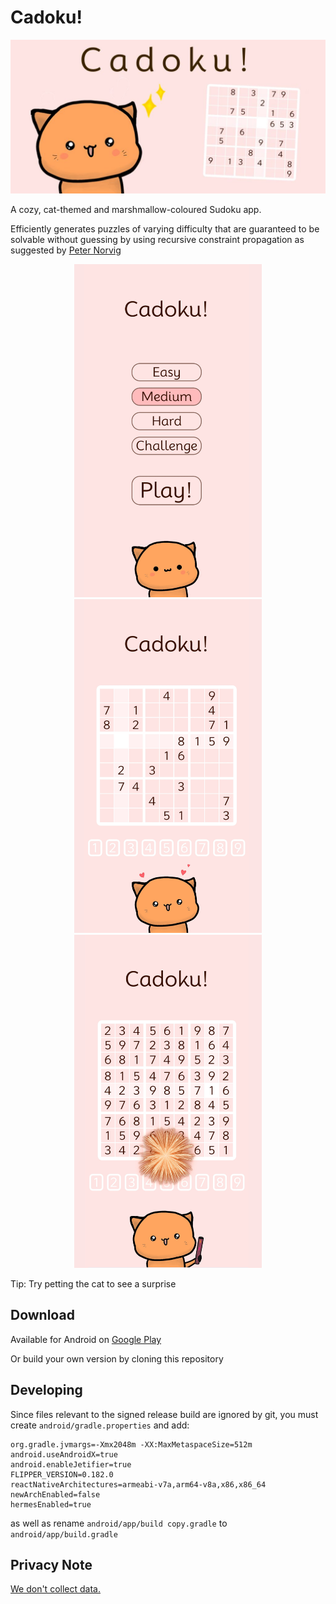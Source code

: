 # Cadoku!

<p align="center">
<img  src="assets/feature-graphic.jpg">
</p>


A cozy, cat-themed and marshmallow-coloured Sudoku app.

Efficiently generates puzzles of varying difficulty that are guaranteed to be solvable without guessing by using recursive constraint propagation as suggested by [Peter Norvig](http://norvig.com/sudoku.html)
<p align="center">
<img  src="screenshots/16x9/home9x16.jpg" width="300">  
<img  src="screenshots/16x9/hearts9x16.jpg" width="300">
<img  src="screenshots/16x9/fireworks9x16.jpg" width="300">
</p>


Tip: Try petting the cat to see a surprise

## Download
Available for Android on [Google Play](https://play.google.com/store/apps/details?id=com.cadoku)

Or build your own version by cloning this repository

## Developing

Since files relevant to the signed release build are ignored by git, you must create `android/gradle.properties` and add:

```
org.gradle.jvmargs=-Xmx2048m -XX:MaxMetaspaceSize=512m
android.useAndroidX=true
android.enableJetifier=true
FLIPPER_VERSION=0.182.0
reactNativeArchitectures=armeabi-v7a,arm64-v8a,x86,x86_64
newArchEnabled=false
hermesEnabled=true
```
as well as rename `android/app/build copy.gradle` to `android/app/build.gradle`

## Privacy Note
[We don't collect data.](https://juliankarrer.github.io/Cadoku/)